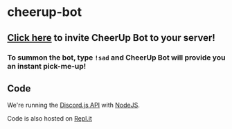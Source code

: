 # cheerup-bot

## [Click here](https://discord.com/api/oauth2/authorize?client_id=937843231243239445&permissions=274877925376&scope=bot) to invite CheerUp Bot to your server!

### To summon the bot, type `!sad` and CheerUp Bot will provide you an instant pick-me-up!

## Code

We're running the [Discord.js API](https://discord.js.org/#/) with [NodeJS](https://nodejs.org/en/).

Code is also hosted on [Repl.it](https://replit.com/@catcarbonell/cheerup-bot#index.js)
